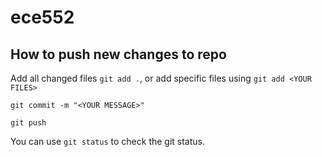 # ece552

## How to push new changes to repo

Add all changed files `git add .`, or add specific files using `git add <YOUR FILES>` 

`git commit -m "<YOUR MESSAGE>"`

`git push`

You can use `git status` to check the git status.
